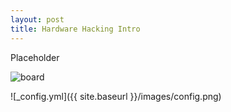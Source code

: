 ```yaml
---
layout: post
title: Hardware Hacking Intro
---
```


Placeholder

![board](/images/modem-board.jpg)

![_config.yml]({{ site.baseurl }}/images/config.png)
